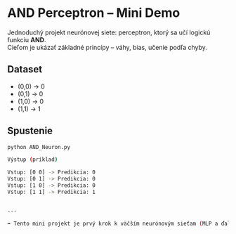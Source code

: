 # AND Perceptron – Mini Demo

Jednoduchý projekt neurónovej siete: perceptron, ktorý sa učí logickú funkciu **AND**.  
Cieľom je ukázať základné princípy – váhy, bias, učenie podľa chyby.

## Dataset
- (0,0) → 0  
- (0,1) → 0  
- (1,0) → 0  
- (1,1) → 1  

## Spustenie
```bash
python AND_Neuron.py

Výstup (príklad)

Vstup: [0 0] -> Predikcia: 0
Vstup: [0 1] -> Predikcia: 0
Vstup: [1 0] -> Predikcia: 0
Vstup: [1 1] -> Predikcia: 1


---

➡️ Tento mini projekt je prvý krok k väčším neurónovým sieťam (MLP a ďalšie).

